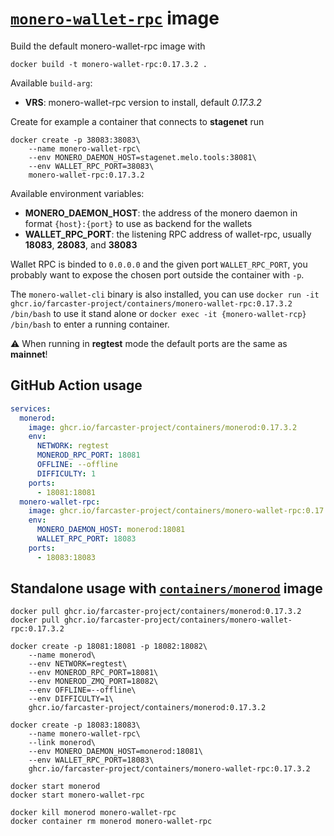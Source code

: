 # [`monero-wallet-rpc`](https://github.com/monero-project/monero) image

Build the default monero-wallet-rpc image with

```
docker build -t monero-wallet-rpc:0.17.3.2 .
```

Available `build-arg`:

- **VRS**: monero-wallet-rpc version to install, default _0.17.3.2_

Create for example a container that connects to **stagenet** run

```
docker create -p 38083:38083\
    --name monero-wallet-rpc\
    --env MONERO_DAEMON_HOST=stagenet.melo.tools:38081\
    --env WALLET_RPC_PORT=38083\
    monero-wallet-rpc:0.17.3.2
```

Available environment variables:

- **MONERO_DAEMON_HOST**: the address of the monero daemon in format `{host}:{port}` to use as backend for the wallets
- **WALLET_RPC_PORT**: the listening RPC address of wallet-rpc, usually **18083**, **28083**, and **38083**

Wallet RPC is binded to `0.0.0.0` and the given port `WALLET_RPC_PORT`, you probably want to expose the chosen port outside the container with `-p`.

The `monero-wallet-cli` binary is also installed, you can use `docker run -it ghcr.io/farcaster-project/containers/monero-wallet-rpc:0.17.3.2 /bin/bash` to use it stand alone or `docker exec -it {monero-wallet-rcp} /bin/bash` to enter a running container.

:warning: When running in **regtest** mode the default ports are the same as **mainnet**!

## GitHub Action usage

```yaml
services:
  monerod:
    image: ghcr.io/farcaster-project/containers/monerod:0.17.3.2
    env:
      NETWORK: regtest
      MONEROD_RPC_PORT: 18081
      OFFLINE: --offline
      DIFFICULTY: 1
    ports:
      - 18081:18081
  monero-wallet-rpc:
    image: ghcr.io/farcaster-project/containers/monero-wallet-rpc:0.17.3.2
    env:
      MONERO_DAEMON_HOST: monerod:18081
      WALLET_RPC_PORT: 18083
    ports:
      - 18083:18083
```

## Standalone usage with [`containers/monerod`](https://github.com/farcaster-project/containers/tree/main/monerod) image

```
docker pull ghcr.io/farcaster-project/containers/monerod:0.17.3.2
docker pull ghcr.io/farcaster-project/containers/monero-wallet-rpc:0.17.3.2

docker create -p 18081:18081 -p 18082:18082\
    --name monerod\
    --env NETWORK=regtest\
    --env MONEROD_RPC_PORT=18081\
    --env MONEROD_ZMQ_PORT=18082\
    --env OFFLINE=--offline\
    --env DIFFICULTY=1\
    ghcr.io/farcaster-project/containers/monerod:0.17.3.2

docker create -p 18083:18083\
    --name monero-wallet-rpc\
    --link monerod\
    --env MONERO_DAEMON_HOST=monerod:18081\
    --env WALLET_RPC_PORT=18083\
    ghcr.io/farcaster-project/containers/monero-wallet-rpc:0.17.3.2

docker start monerod
docker start monero-wallet-rpc

docker kill monerod monero-wallet-rpc
docker container rm monerod monero-wallet-rpc
```
